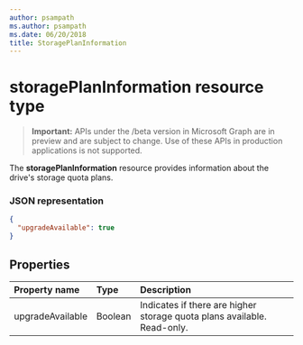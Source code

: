 ```yaml
---
author: psampath
ms.author: psampath
ms.date: 06/20/2018
title: StoragePlanInformation
---
```

# storagePlanInformation resource type

> **Important:** APIs under the /beta version in Microsoft Graph are in preview and are subject to change. Use of these APIs in production applications is not supported.

The **storagePlanInformation** resource provides information about the drive's storage quota plans.

### JSON representation

<!-- {
  "blockType": "resource",
  "optionalProperties": [ ],
   "@odata.type": "microsoft.graph.storagePlanInformation",
} -->

```json
{
  "upgradeAvailable": true
}

```
## Properties

| Property name     | Type      | Description                                                             |
|:------------------|:----------|:----------------------------------------------------------------------- |
| upgradeAvailable  | Boolean   | Indicates if there are higher storage quota plans available. Read-only. |


<!-- {
  "type": "#page.annotation",
  "description": "storagePlanInformation resource contains information about storage quota plans that make up the drive's storage space quota.",
  "keywords": "quota,plans,upgradeAvailable",
  "section": "documentation",
  "tocPath": "Resources/StoragePlanInformation"
} -->

